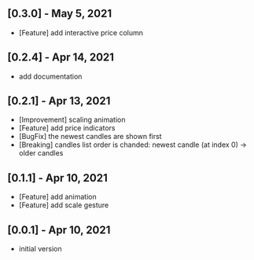 ## [0.3.0] - May 5, 2021

- [Feature] add interactive price column

## [0.2.4] - Apr 14, 2021

- add documentation

## [0.2.1] - Apr 13, 2021

- [Improvement] scaling animation
- [Feature] add price indicators
- [BugFix] the newest candles are shown first
- [Breaking] candles list order is chanded: newest candle (at index 0) -> older candles

## [0.1.1] - Apr 10, 2021

- [Feature] add animation
- [Feature] add scale gesture

## [0.0.1] - Apr 10, 2021

- initial version
